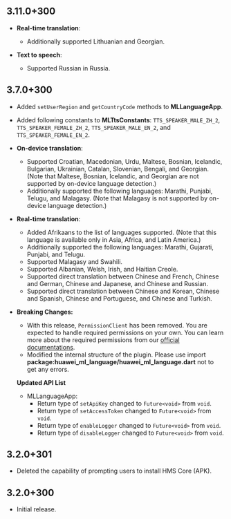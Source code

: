 ## 3.11.0+300

- **Real-time translation**:

  - Additionally supported Lithuanian and Georgian.

- **Text to speech**:

  - Supported Russian in Russia.


## 3.7.0+300

- Added `setUserRegion` and `getCountryCode` methods to **MLLanguageApp**.
- Added following constants to **MLTtsConstants**: `TTS_SPEAKER_MALE_ZH_2`, `TTS_SPEAKER_FEMALE_ZH_2`, `TTS_SPEAKER_MALE_EN_2`, and `TTS_SPEAKER_FEMALE_EN_2`.

- **On-device translation**:

  - Supported Croatian, Macedonian, Urdu, Maltese, Bosnian, Icelandic, Bulgarian, Ukrainian, Catalan, Slovenian, Bengali, and Georgian. (Note that Maltese, Bosnian, Icelandic, and Georgian are not supported by on-device language detection.)
  - Additionally supported the following languages: Marathi, Punjabi, Telugu, and Malagasy. (Note that Malagasy is not supported by on-device language detection.)

- **Real-time translation**:

  - Added Afrikaans to the list of languages supported. (Note that this language is available only in Asia, Africa, and Latin America.)
  - Additionally supported the following languages: Marathi, Gujarati, Punjabi, and Telugu.
  - Supported Malagasy and Swahili.
  - Supported Albanian, Welsh, Irish, and Haitian Creole.
  - Supported direct translation between Chinese and French, Chinese and German, Chinese and Japanese, and Chinese and Russian.
  - Supported direct translation between Chinese and Korean, Chinese and Spanish, Chinese and Portuguese, and Chinese and Turkish.

- **Breaking Changes:**

  - With this release, `PermissionClient` has been removed. You are expected to handle required permissions on your own. You can learn more about the required permissions from our [official documentations](https://developer.huawei.com/consumer/en/doc/development/HMS-Plugin-Guides/assigning-permissions-0000001052789343?ha_source=hms1).
  - Modified the internal structure of the plugin. Please use import **package:huawei_ml_language/huawei_ml_language.dart** not to get any errors.

  **Updated API List**

  - MLLanguageApp:
    - Return type of `setApiKey` changed to `Future<void>` from `void`.
    - Return type of `setAccessToken` changed to `Future<void>` from `void`.
    - Return type of `enableLogger` changed to `Future<void>` from `void`.
    - Return type of `disableLogger` changed to `Future<void>` from `void`.

## 3.2.0+301

- Deleted the capability of prompting users to install HMS Core (APK).

## 3.2.0+300

- Initial release.
